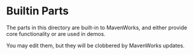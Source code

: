# Builtin Parts

The parts in this directory are built-in to MavenWorks, and either provide core functionality or are used in demos.

You may edit them, but they will be clobbered by MavenWorks updates.